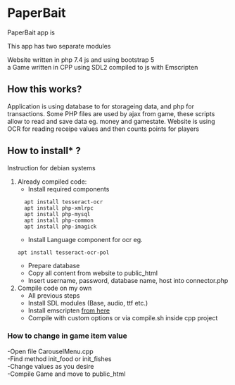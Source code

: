 # PaperBait

PaperBait app is <br/>

This app has two separate modules<br/>

Website written in php 7.4 js and using bootstrap 5<br/> a
Game written in CPP using SDL2 compiled to js with Emscripten<br/>

## How this works?

Application is using database to for storageing data, and php for transactions.
Some PHP files are used by ajax from game, these scripts allow to read and save data eg. money and gamestate.
Website is using OCR for reading receipe values and then counts points for players

## How to install* ?
Instruction for debian systems

1. Already compiled code:<br/>
    - Install required components 
    ```
      apt install tesseract-ocr
      apt install php-xmlrpc
      apt install php-mysql
      apt install php-common
      apt install php-imagick

    ```
    - Install Language component for ocr eg.
    ```
    apt install tesseract-ocr-pol
    ```
    - Prepare database<br/>
    - Copy all content from website to public_html<br/>
    - Insert username, password, database name, host into connector.php<br/>
2. Compile code on my own<br/>
    - All previous steps<br/>
    - Install SDL modules (Base, audio, ttf etc.)<br/>
    - Install emscripten [from here](https://emscripten.org)<br/>
    - Compile with custom options or via compile.sh inside cpp project<br/>
    

### How to change in game item value
-Open file CarouselMenu.cpp<br/>
-Find method init_food or init_fishes<br/>
-Change values as you desire<br/>
-Compile Game and move to public_html<br/>

